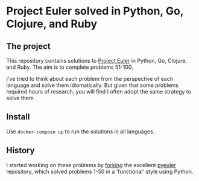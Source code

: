 # Project Euler solved in Python, Go, Clojure, and Ruby

## The project

This repository contains solutions to [Project Euler](https://projecteuler.net)
in Python, Go, Clojure, and Ruby. The aim is to complete problems 51-100.

I've tried to think about each problem from the perspective of each language
and solve them idiomatically. But given that some problems required hours of
research, you will find I often adopt the same strategy to solve them.

## Install

Use `docker-compose up` to run the solutions in all languages.

## History

I started working on these problems by
[forking](https://github.com/mjwestcott/pyeuler) the excellent
[pyeuler](https://github.com/tokland/pyeuler) repository, which solved problems
1-50 in a 'functional' style using Python.
